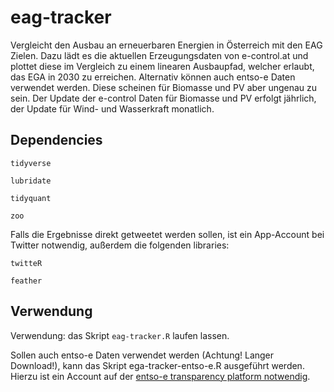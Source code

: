# eag-tracker
 Vergleicht den Ausbau an erneuerbaren Energien in Österreich mit den EAG Zielen. Dazu lädt es die aktuellen Erzeugungsdaten von e-control.at und plottet diese im Vergleich zu einem linearen Ausbaupfad, welcher erlaubt, das EGA in 2030 zu erreichen. Alternativ können auch entso-e Daten verwendet werden. Diese scheinen für Biomasse und PV aber ungenau zu sein. Der Update der e-control Daten für Biomasse und PV erfolgt jährlich, der Update für Wind- und Wasserkraft monatlich.
 
## Dependencies
```tidyverse```

```lubridate```

```tidyquant```

```zoo```

Falls die Ergebnisse direkt getweetet werden sollen, ist ein App-Account bei Twitter notwendig, außerdem die folgenden libraries:

```twitteR```

```feather```

## Verwendung
Verwendung: das Skript ```eag-tracker.R``` laufen lassen.

Sollen auch entso-e Daten verwendet werden (Achtung! Langer Download!), kann das Skript ega-tracker-entso-e.R ausgeführt werden. Hierzu ist ein Account auf der [entso-e transparency platform notwendig](https://keycloak-transparency.entsoe.eu/auth/realms/tp/login-actions/registration?client_id=tp-web&tab_id=9udiCmkuvB8).







